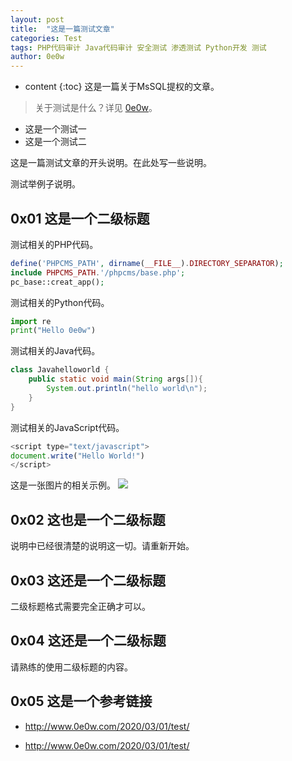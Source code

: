 ```yaml
---
layout: post
title:  "这是一篇测试文章"
categories: Test
tags: PHP代码审计 Java代码审计 安全测试 渗透测试 Python开发 测试
author: 0e0w
---
```


* content
{:toc}
这是一篇关于MsSQL提权的文章。
> 关于测试是什么？详见 [0e0w](http://www.0e0w.com/)。

- 这是一个测试一
- 这是一个测试二

这是一篇测试文章的开头说明。在此处写一些说明。

测试举例子说明。

## 0x01 这是一个二级标题

测试相关的PHP代码。
```php
define('PHPCMS_PATH', dirname(__FILE__).DIRECTORY_SEPARATOR);
include PHPCMS_PATH.'/phpcms/base.php';
pc_base::creat_app();
```
测试相关的Python代码。
```python
import re
print("Hello 0e0w")
```
测试相关的Java代码。

```java
class Javahelloworld {
    public static void main(String args[]){
        System.out.println("hello world\n");
    }
}
```
测试相关的JavaScript代码。
```javascript
<script type="text/javascript">
document.write("Hello World!")
</script>
```
这是一张图片的相关示例。
![](https://www.baidu.com/img/bd_logo1.png)

## 0x02 这也是一个二级标题

说明中已经很清楚的说明这一切。请重新开始。

## 0x03 这还是一个二级标题

二级标题格式需要完全正确才可以。

## 0x04 这还是一个二级标题

请熟练的使用二级标题的内容。

## 0x05 这是一个参考链接

- http://www.0e0w.com/2020/03/01/test/

- http://www.0e0w.com/2020/03/01/test/